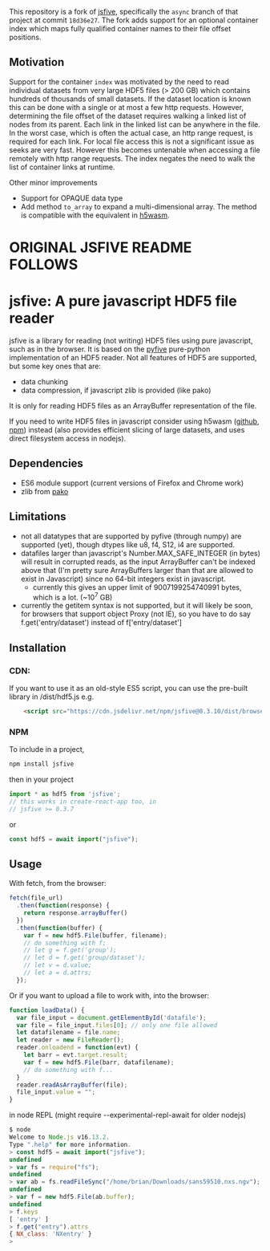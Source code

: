 This repository is a fork of [jsfive](https://github.com/usnistgov/jsfive), specifically the `async` branch of that 
project at commit `18d36e27`.   The fork adds support for an optional container index which maps fully qualified
container names to their file offset positions.


## Motivation

Support for the container `index` was motivated by the need to read individual datasets from very large HDF5 files (> 200 GB)
which contains hundreds of thousands of small datasets.     If the dataset location is known this can be done with a 
single or at most a few http requests.   However, determining the file offset of the dataset requires walking a 
linked list of nodes from its parent.  Each link in the  linked list can be anywhere in the file.   In the worst case, 
which is often the actual case,  an http range request, is required for each link.   For local file
access this is not a significant issue as seeks are very fast.  However this becomes untenable when accessing 
a file remotely with http range requests.  The index negates the need to walk the  list of container links at
runtime.   

Other minor improvements
* Support for OPAQUE data type
* Add method ```to_array``` to expand a multi-dimensional array.   The method is compatible with the equivalent in [h5wasm](https://github.com/usnistgov/h5wasm).


# ORIGINAL JSFIVE README FOLLOWS

# jsfive: A pure javascript HDF5 file reader

jsfive is a library for reading (not writing) HDF5 files using pure javascript, such as in the browser.  It is based on the [pyfive](https://github.com/jjhelmus/pyfive) pure-python implementation of an HDF5 reader.
Not all features of HDF5 are supported, but some key ones that are:

* data chunking
* data compression, if javascript zlib is provided (like pako)

It is only for reading HDF5 files as an ArrayBuffer representation of the file.

If you need to write HDF5 files in javascript consider using h5wasm ([github](https://github.com/usnistgov/h5wasm), [npm](https://www.npmjs.com/package/h5wasm)) instead (also provides efficient slicing of large datasets, and uses direct filesystem access in nodejs). 

## Dependencies
 * ES6 module support (current versions of Firefox and Chrome work)
 * zlib from [pako](https://github.com/nodeca/pako)

## Limitations
* not all datatypes that are supported by pyfive (through numpy) are supported (yet), though dtypes like u8, f4, S12, i4 are supported.
* datafiles larger than javascript's Number.MAX_SAFE_INTEGER (in bytes) will result in corrupted reads, as the input ArrayBuffer can't be indexed above that (I'm pretty sure ArrayBuffers larger than that are allowed to exist in Javascript) since no 64-bit integers exist in javascript.  
    * currently this gives an upper limit of 9007199254740991 bytes, which is a lot. (~10<sup>7</sup> GB)
* currently the getitem syntax is not supported, but it will likely be soon, for browsers that support object Proxy (not IE), so you have to do say f.get('entry/dataset') instead of f['entry/dataset']

## Installation
### CDN:
If you want to use it as an old-style ES5 script, you can use the pre-built library in /dist/hdf5.js e.g.
```html
    <script src="https://cdn.jsdelivr.net/npm/jsfive@0.3.10/dist/browser/hdf5.js"></script>
```

### NPM
To include in a project,  
```bash
npm install jsfive
```
then in your project
```js
import * as hdf5 from 'jsfive';
// this works in create-react-app too, in 
// jsfive >= 0.3.7
```
or
```javascript
const hdf5 = await import("jsfive");
```

## Usage
With fetch, from the browser:
```javascript
fetch(file_url)
  .then(function(response) { 
    return response.arrayBuffer() 
  })
  .then(function(buffer) {
    var f = new hdf5.File(buffer, filename);
    // do something with f;
    // let g = f.get('group');
    // let d = f.get('group/dataset');
    // let v = d.value;
    // let a = d.attrs;
  });
```

Or if you want to upload a file to work with, into the browser:
```javascript
function loadData() {
  var file_input = document.getElementById('datafile');
  var file = file_input.files[0]; // only one file allowed
  let datafilename = file.name;
  let reader = new FileReader();
  reader.onloadend = function(evt) { 
    let barr = evt.target.result;
    var f = new hdf5.File(barr, datafilename);
    // do something with f...
  }
  reader.readAsArrayBuffer(file);
  file_input.value = "";
}
```

in node REPL (might require --experimental-repl-await for older nodejs)
```js
$ node
Welcome to Node.js v16.13.2.
Type ".help" for more information.
> const hdf5 = await import("jsfive");
undefined
> var fs = require("fs");
undefined
> var ab = fs.readFileSync("/home/brian/Downloads/sans59510.nxs.ngv");
undefined
> var f = new hdf5.File(ab.buffer);
undefined
> f.keys
[ 'entry' ]
> f.get("entry").attrs
{ NX_class: 'NXentry' }
> 
```
